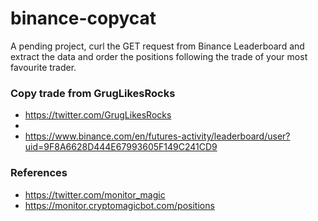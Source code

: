 # binance-copycat
A pending project, curl the GET request from Binance Leaderboard and extract the data and order the positions following the trade of your most favourite trader.

### Copy trade from GrugLikesRocks
- https://twitter.com/GrugLikesRocks
- 
- https://www.binance.com/en/futures-activity/leaderboard/user?uid=9F8A6628D444E67993605F149C241CD9


### References
- https://twitter.com/monitor_magic
- https://monitor.cryptomagicbot.com/positions